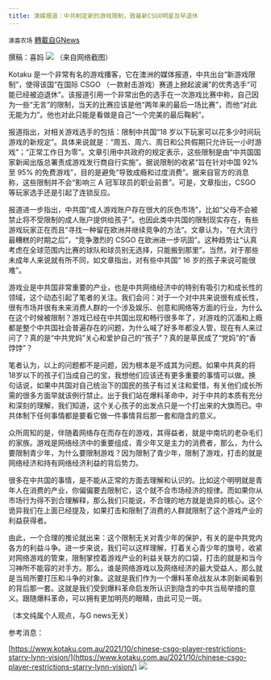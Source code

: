 ```yaml
---
title: 澳媒报道：中共制定新的游戏限制，致最新CSGO明星及早退休
---
```

`澳喜农场` [轉載自GNews](https://gnews.org/zh-hans/1597620/)

撰稿：喜妈
![](https://assets.gnews.org/wp-content/uploads/2021/10/喜妈.png)
（来自网络截图）

Kotaku 是一个非常有名的游戏播客，它在澳洲的媒体报道，中共出台“新游戏限制”，使得该国“在国际 CSGO （一款射击游戏）赛道上掀起波澜”的优秀选手“可能已经被迫退休”。该报道引用一个非常出色的选手在一次游戏比赛中称，自己因为一些“无言”的限制，当天的比赛应该是他“两年来的最后一场比赛”，而他“对此无能为力”。他也对此只能是看做是自己“一个完美的最后鞠躬”。

报道指出，对相关游戏选手的包括：限制中共国“18 岁以下玩家可以花多少时间玩游戏的新规定”。具体来说就是：“周五、周六、周日和公共假期只允许玩一小时游戏”；“正常工作日为零”。文章引用中共政府的规定表示，这些限制是由“中共国国家新闻出版总署责成游戏发行商自行实施”。据说限制的收紧“旨在针对中国 92% 至 95% 的免费游戏”，目的是避免“导致成瘾和过度消费”。据来自官方的消息称，这些限制并不会“影响三 A 冠军球员的职业前景”。可是，文章指出，CSGO等玩家选手还是引起了连锁反应。

报道进一步指出，中共国“成人游戏账户存在很大的灰色市场”，比如“父母不会被禁止将不受限制的成人账户提供给孩子”。也因此类中共国的限制现实存在，有些游戏玩家正在而且“寻找一种留在欧洲并继续竞争的方法”。文章认为，“在大流行最糟糕的时期之后”，“竞争激烈的 CSGO 在欧洲进一步巩固”。这种趋势让“认真考虑在全球范围内比赛的球队和球员别无选择，只能搬到那里”。当然，对于那些未成年人来说就有所不同，如文章指出，对有些中共国“ 16 岁的孩子来说可能很难”。

游戏业是中共国非常重要的产业，也是中共网络经济中的特别有吸引力和成长性的领域，这个动态引起了笔者的关注。我们会问：对于一个对中共来说很有成长性，很有市场并很有未来消费人群的一个涉及娱乐、创意和网络等方面的行业，为什么在这个时候被限制？游戏已经在中共国出现和畅行很多年了，对游戏的沉湎和上瘾都是整个中共国社会普遍存在的问题，为什么喊了好多年都没人管，现在有人来过问了？真的是“中共党妈”关心和爱护自己的“孩子”？真的是草民成了“党妈”的“香饽饽”？

笔者认为，以上的问题都不是问题，因为根本是不成其为问题。如果中共真的将18岁以下的孩子们当成自己的宝，我想他们应该还有更多重要的事情可以做。换句话说，如果中共国对自己统治下的国民的孩子有过关注和爱惜，有关他们成长所需的很多方面早就该例行禁止。出于我们站在爆料革命中，对于中共的本质有充分和深刻的理解，我们知道，这个关心孩子的出发点只是一个打出来的大旗而已。中共体制下任何事情都是要看它做一件事情背后那一套和隐含的意义。

众所周知的是，伴随着网络存在而存在的游戏，其得益者，就是中南坑的老杂毛们的家族。游戏是网络经济中的重要组成，青少年又是主力的消费者，那么，为什么要限制青少年，为什么要限制游戏？因为限制了青少年，限制了游戏，打击的就是网络经济和持有网络经济利益的背后势力。

很多在中共国的事情，是不能从正常的方面去理解和认识的。比如这个明明就是青年人在消费的产业，你偏偏要去限制它，这个就不合市场经济的规律。而如果你从市场行为得不到合理解释，那么我们只能说，不合理的地方就是诡异的核心。这个诡异我们在上面已经提及，如果打击和限制了消费的人群就限制了这个游戏产业的利益获得者。

由此，一个合理的推论就出来：这个限制无关对青少年的保护，有关的是中共党内各方的利益斗争。进一步来说，我们可以这样理解，打着关心青少年的旗号，收紧对网络游戏的管束，限制掌控着游戏产业的利益关联方的口袋，打击的就是和当今习神所不能容的对手方。那么，谁是网络游戏以及网络经济的最大受益人，那么就是当局所要打压和斗争的对象。这就是我们作为一个爆料革命战友从本则新闻看到的背后那一套。这就是我们受到爆料革命启发所认识到隐含的中共当局举措的意义。跟随爆料革命，可以拥有更加明亮的眼睛，由此可见一斑。

（本文纯属个人观点，与G news无关）

参考消息：

[https://www.kotaku.com.au/2021/10/chinese-csgo-player-restrictions-starry-lynn-vision/](https://www.kotaku.com.au/2021/10/chinese-csgo-player-restrictions-starry-lynn-vision/)
![](https://assets.gnews.org/wp-content/uploads/2021/10/澳喜图标2-1.jpg)
